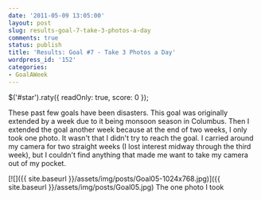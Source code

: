 ```yaml
---
date: '2011-05-09 13:05:00'
layout: post
slug: results-goal-7-take-3-photos-a-day
comments: true
status: publish
title: 'Results: Goal #7 - Take 3 Photos a Day'
wordpress_id: '152'
categories:
- GoalAWeek
---
```


$('#star').raty({ readOnly: true, score: 0 });

These past few goals have been disasters. This goal was originally extended by a week due to it being monsoon season in Columbus. Then I extended the goal another week because at the end of two weeks, I only took one photo. It wasn't that I didn't try to reach the goal. I carried around my camera for two straight weeks (I lost interest midway through the third week), but I couldn't find anything that made me want to take my camera out of my pocket.

[![]({{ site.baseurl }}/assets/img/posts/Goal05-1024x768.jpg)]({{ site.baseurl }}/assets/img/posts/Goal05.jpg)
The one photo I took